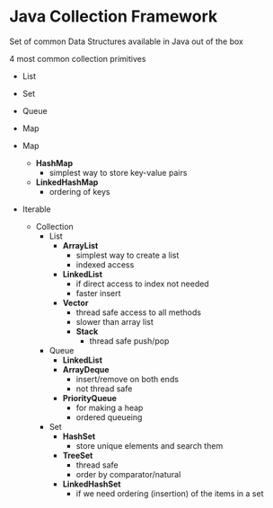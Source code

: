 
# Java Collection Framework

Set of common Data Structures available in Java out of the box

4 most common collection primitives

- List
- Set
- Queue
- Map


- Map
  - **HashMap**
    - simplest way to store key-value pairs
  - **LinkedHashMap**
    - ordering of keys
- Iterable
    - Collection
        - List
            - **ArrayList**
              - simplest way to create a list
              - indexed access
            - **LinkedList**
              - if direct access to index not needed
              - faster insert
            - **Vector**
              - thread safe access to all methods
              - slower than array list
              - **Stack**
                  - thread safe push/pop
        - Queue
            - **LinkedList**
            - **ArrayDeque**
              - insert/remove on both ends
              - not thread safe
            - **PriorityQueue**
              - for making a heap
              - ordered queueing
        - Set
            - **HashSet**
              - store unique elements and search them
            - **TreeSet**
              - thread safe
              - order by comparator/natural
            - **LinkedHashSet**
              - if we need ordering (insertion) of the items in a set